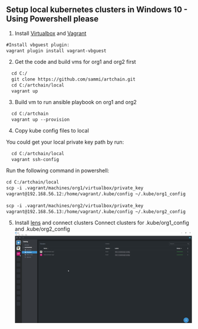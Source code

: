 Setup local kubernetes clusters in Windows 10 - Using Powershell please
-----------------------------------------------------------------------

1. Install [Virtualbox](https://www.virtualbox.org/) and [Vagrant](https://www.vagrantup.com/)
```
#Install vbguest plugin:
vagrant plugin install vagrant-vbguest
```

2. Get the code and build vms for org1 and org2 first
```
  cd C:/
  git clone https://github.com/sammi/artchain.git
  cd C:/artchain/local
  vagrant up
```
3. Build vm to run ansible playbook on org1 and org2 
```
  cd C:/artchain
  vagrant up --provision
```
4. Copy kube config files to local

You could get your local private key path by run:

```
  cd C:/artchain/local
  vagrant ssh-config
```

Run the following command in powershell:
```
cd C:/artchain/local
scp -i .vagrant/machines/org1/virtualbox/private_key vagrant@192.168.56.12:/home/vagrant/.kube/config ~/.kube/org1_config

scp -i .vagrant/machines/org2/virtualbox/private_key vagrant@192.168.56.13:/home/vagrant/.kube/config ~/.kube/org2_config
```

5. Install [lens](https://k8slens.dev/) and connect clusters
Connect clusters for .kube/org1_config and .kube/org2_config
![Screenshot](lens_with_clusters.png)
